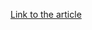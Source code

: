 [Link to the article](https://blogs.juniper.net/en-us/threat-research/attacks-continue-against-realtek-vulnerabilities)

